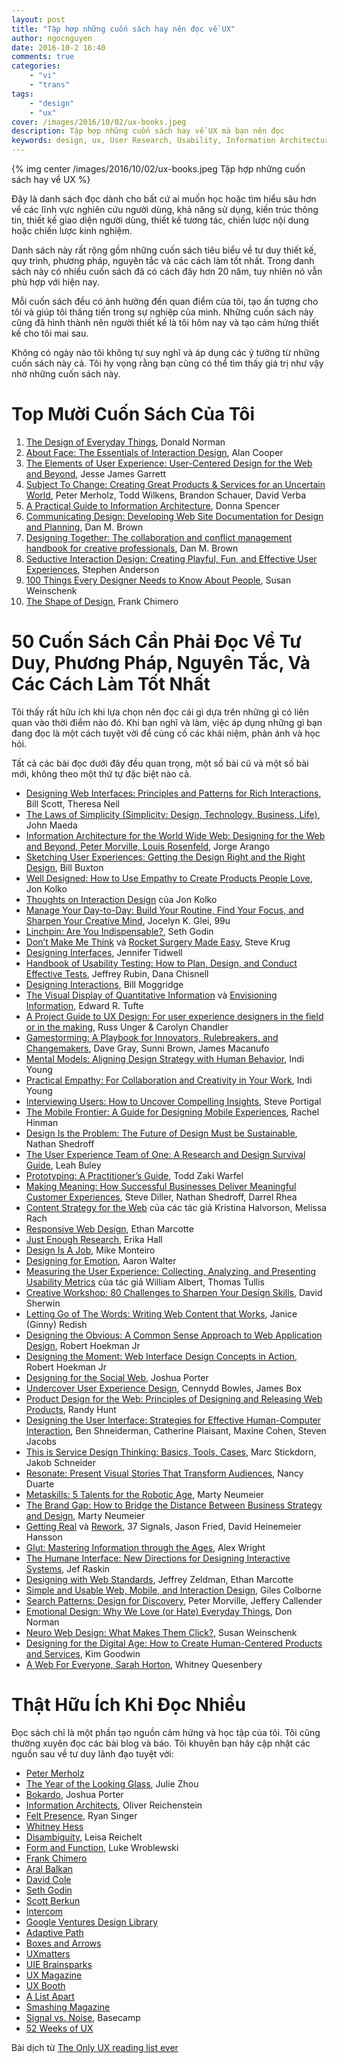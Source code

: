 ```yaml
---
layout: post
title: "Tập hợp những cuốn sách hay nên đọc về UX"
author: ngocnguyen
date: 2016-10-2 16:40
comments: true
categories:
    - "vi"
    - "trans"
tags:
    - "design"
    - "ux"
cover: /images/2016/10/02/ux-books.jpeg
description: Tập hợp những cuốn sách hay về UX mà bạn nên đọc
keywords: design, ux, User Research, Usability, Information Architecture, User-Interface Design, Interaction Design, Content Strategy, Experience Strategy
---
```


{% img center /images/2016/10/02/ux-books.jpeg Tập hợp những cuốn sách hay về UX %}

Đây là danh sách đọc dành cho bất cứ ai muốn học hoặc tìm hiểu sâu hơn về các lĩnh vực nghiên cứu người dùng, khả năng sử dụng, kiến trúc thông tin, thiết kế giao diện người dùng, thiết kế tương tác, chiến lược nội dung hoặc chiến lược kinh nghiệm.

Danh sách này rất rộng gồm những cuốn sách tiêu biểu về tư duy thiết kế, quy trình, phương pháp, nguyên tắc và các cách làm tốt nhất. Trong danh sách này có nhiều cuốn sách đã có cách đây hơn 20 năm, tuy nhiên nó vẫn phù hợp với hiện nay.

Mỗi cuốn sách đều có ảnh hưởng đến quan điểm của tôi, tạo ấn tượng cho tôi và giúp tôi thăng tiến trong sự nghiệp của mình. Những cuốn sách này cũng đã hình thành nên người thiết kế là tôi hôm nay và tạo cảm hứng thiết kế cho tôi mai sau.

Không có ngày nào tôi không tự suy nghĩ và áp dụng các ý tưởng từ những cuốn sách này cả. Tôi hy vọng rằng bạn cũng có thể tìm thấy giá trị như vậy nhờ những cuốn sách này.

<!-- more -->

Top Mười Cuốn Sách Của Tôi
==========================
1. [The Design of Everyday Things](http://amzn.com/0465050654), Donald Norman
2. [About Face: The Essentials of Interaction Design](http://amzn.com/1118766571), Alan Cooper
3. [The Elements of User Experience: User-Centered Design for the Web and Beyond](http://amzn.com/0321683684), Jesse James Garrett
4. [Subject To Change: Creating Great Products & Services for an Uncertain World](http://amzn.com/0596516835), Peter Merholz, Todd Wilkens, Brandon Schauer, David Verba
5. [A Practical Guide to Information Architecture](http://uxmastery.com/practical-ia/), Donna Spencer
6. [Communicating Design: Developing Web Site Documentation for Design and Planning](http://amzn.com/0321712463), Dan M. Brown
7. [Designing Together: The collaboration and conflict management handbook for creative professionals](http://amzn.com/0321918630), Dan M. Brown
8. [Seductive Interaction Design: Creating Playful, Fun, and Effective User Experiences](http://amzn.com/0321725522), Stephen Anderson
9. [100 Things Every Designer Needs to Know About People](http://amzn.com/0321767535), Susan Weinschenk
10. [The Shape of Design](http://shapeofdesignbook.com/), Frank Chimero

50 Cuốn Sách Cần Phải Đọc Về Tư Duy, Phương Pháp, Nguyên Tắc, Và Các Cách Làm Tốt Nhất
======================================================================================

Tôi thấy rất hữu ích khi lựa chọn nên đọc cái gì dựa trên những gì có liên quan vào thời điểm nào đó. Khi bạn nghĩ và làm, việc áp dụng những gì bạn đang đọc là một cách tuyệt vời để củng cố các khái niệm, phản ánh và học hỏi.

Tất cả các bài đọc dưới đây đều quan trọng, một số bài cũ và một số bài mới, không theo một thứ tự đặc biệt nào cả.

- [Designing Web Interfaces: Principles and Patterns for Rich Interactions](http://amzn.com/0596516258), Bill Scott, Theresa Neil
- [The Laws of Simplicity (Simplicity: Design, Technology, Business, Life)](http://amzn.com/0262134721), John Maeda
- [Information Architecture for the World Wide Web: Designing for the Web and Beyond, Peter Morville, Louis Rosenfeld](http://amzn.com/1491911689), Jorge Arango
- [Sketching User Experiences: Getting the Design Right and the Right Design](http://amzn.com/0123740371), Bill Buxton
- [Well Designed: How to Use Empathy to Create Products People Love](http://amzn.com/1625274793), Jon Kolko
- [Thoughts on Interaction Design](http://amzn.com/0123809304) của Jon Kolko
- [Manage Your Day-to-Day: Build Your Routine, Find Your Focus, and Sharpen Your Creative Mind](http://amzn.com/1477800670), Jocelyn K. Glei, 99u
- [Linchpin: Are You Indispensable?](http://amzn.com/1591843162), Seth Godin
- [Don’t Make Me Think](http://amzn.com/0321965515) và [Rocket Surgery Made Easy](http://amzn.com/0321657292), Steve Krug
- [Designing Interfaces](http://amzn.com/1449379702), Jennifer Tidwell
- [Handbook of Usability Testing: How to Plan, Design, and Conduct Effective Tests](http://amzn.com/0470185481), Jeffrey Rubin, Dana Chisnell
- [Designing Interactions](http://mitpress.mit.edu/books/designing-interactions), Bill Moggridge
- [The Visual Display of Quantitative Information](https://www.amazon.com/dp/0961392142) và [Envisioning Information](https://www.amazon.com/dp/0961392118), Edward R. Tufte
- [A Project Guide to UX Design: For user experience designers in the field or in the making](http://amzn.com/0321815386), Russ Unger & Carolyn Chandler
- [Gamestorming: A Playbook for Innovators, Rulebreakers, and Changemakers](http://amzn.com/0596804172), Dave Gray, Sunni Brown, James Macanufo
- [Mental Models: Aligning Design Strategy with Human Behavior](http://rosenfeldmedia.com/books/mental-models/), Indi Young
- [Practical Empathy: For Collaboration and Creativity in Your Work](http://rosenfeldmedia.com/books/practical-empathy/), Indi Young
- [Interviewing Users: How to Uncover Compelling Insights](http://rosenfeldmedia.com/books/interviewing-users/), Steve Portigal
- [The Mobile Frontier: A Guide for Designing Mobile Experiences](http://rosenfeldmedia.com/books/the-mobile-frontier/), Rachel Hinman
- [Design Is the Problem: The Future of Design Must be Sustainable](http://rosenfeldmedia.com/books/design-is-the-problem/), Nathan Shedroff
- [The User Experience Team of One: A Research and Design Survival Guide](http://rosenfeldmedia.com/books/the-user-experience-team-of-one/), Leah Buley
- [Prototyping: A Practitioner’s Guide](http://rosenfeldmedia.com/books/prototyping/), Todd Zaki Warfel
- [Making Meaning: How Successful Businesses Deliver Meaningful Customer Experiences](http://amzn.com/0321552342), Steve Diller, Nathan Shedroff, Darrel Rhea
- [Content Strategy for the Web](http://amzn.com/0321808304) của các tác giả Kristina Halvorson, Melissa Rach
- [Responsive Web Design](http://abookapart.com/products/responsive-web-design), Ethan Marcotte
- [Just Enough Research](http://abookapart.com/products/just-enough-research), Erika Hall
- [Design Is A Job](http://abookapart.com/products/design-is-a-job), Mike Monteiro
- [Designing for Emotion](http://abookapart.com/products/designing-for-emotion), Aaron Walter
- [Measuring the User Experience: Collecting, Analyzing, and Presenting Usability Metrics](http://amzn.com/0124157815) của tác giả William Albert, Thomas Tullis
- [Creative Workshop: 80 Challenges to Sharpen Your Design Skills](http://amzn.com/1600617972), David Sherwin
- [Letting Go of The Words: Writing Web Content that Works](http://amzn.com/0123859301), Janice (Ginny) Redish
- [Designing the Obvious: A Common Sense Approach to Web Application Design](http://amzn.com/0321749855), Robert Hoekman Jr
- [Designing the Moment: Web Interface Design Concepts in Action](http://amzn.com/0321535081), Robert Hoekman Jr
- [Designing for the Social Web](http://www.amazon.com/Designing-Social-Voices-That-Matter/dp/0321534921/), Joshua Porter
- [Undercover User Experience Design](http://amzn.com/0321719905), Cennydd Bowles, James Box
- [Product Design for the Web: Principles of Designing and Releasing Web Products](http://amzn.com/0321929039), Randy Hunt
- [Designing the User Interface: Strategies for Effective Human-Computer Interaction](http://amzn.com/0321537351), Ben Shneiderman, Catherine Plaisant, Maxine Cohen, Steven Jacobs
- [This is Service Design Thinking: Basics, Tools, Cases](http://amzn.com/1118156307), Marc Stickdorn, Jakob Schneider
- [Resonate: Present Visual Stories That Transform Audiences](http://amzn.com/0470632011), Nancy Duarte
- [Metaskills: 5 Talents for the Robotic Age](http://amzn.com/0321898672), Marty Neumeier
- [The Brand Gap: How to Bridge the Distance Between Business Strategy and Design](https://www.amazon.com/dp/0321348109/ref=cm_sw_su_dp), Marty Neumeier
- [Getting Real](https://gettingreal.37signals.com/) và [Rework](https://www.amazon.com/dp/0307463745), 37 Signals, Jason Fried, David Heinemeier Hansson
- [Glut: Mastering Information through the Ages](https://www.amazon.com/dp/0801475090), Alex Wright
- [The Humane Interface: New Directions for Designing Interactive Systems](http://amzn.com/0201379376), Jef Raskin
- [Designing with Web Standards](http://amzn.com/0321616952), Jeffrey Zeldman, Ethan Marcotte
- [Simple and Usable Web, Mobile, and Interaction Design](http://amzn.com/0321703545), Giles Colborne
- [Search Patterns: Design for Discovery](http://amzn.com/0596802277), Peter Morville, Jeffery Callender
- [Emotional Design: Why We Love (or Hate) Everyday Things](http://amzn.com/0465051367), Don Norman
- [Neuro Web Design: What Makes Them Click?](http://amzn.com/0321603605), Susan Weinschenk
- [Designing for the Digital Age: How to Create Human-Centered Products and Services](http://amzn.com/0470229101), Kim Goodwin
- [A Web For Everyone, Sarah Horton](http://rosenfeldmedia.com/books/a-web-for-everyone/), Whitney Quesenbery

Thật Hữu Ích Khi Đọc Nhiều
==========================
Đọc sách chỉ là một phần tạo nguồn cảm hứng và học tập của tôi. Tôi cũng thường xuyên đọc các bài blog và báo. Tôi khuyên bạn hãy cập nhật các nguồn sau về tư duy lãnh đạo tuyệt vời:

- [Peter Merholz](http://www.peterme.com/)
- [The Year of the Looking Glass](https://medium.com/the-year-of-the-looking-glass), Julie Zhou
- [Bokardo](http://bokardo.com/about/), Joshua Porter
- [Information Architects](https://ia.net/know-how), Oliver Reichenstein
- [Felt Presence](http://feltpresence.com/), Ryan Singer
- [Whitney Hess](http://whitneyhess.com/blog/)
- [Disambiguity](http://www.disambiguity.com/), Leisa Reichelt
- [Form and Function](http://www.lukew.com/ff/), Luke Wroblewski
- [Frank Chimero](http://frankchimero.com/)
- [Aral Balkan](https://aralbalkan.com/)
- [David Cole](http://davidcole.me/)
- [Seth Godin](http://sethgodin.typepad.com/)
- [Scott Berkun](http://scottberkun.com/blog/)
- [Intercom](http://blog.intercom.io/)
- [Google Ventures Design Library](https://library.gv.com/tagged/design)
- [Adaptive Path](http://www.adaptivepath.com/ideas/)
- [Boxes and Arrows](http://boxesandarrows.com/)
- [UXmatters](http://www.uxmatters.com/)
- [UIE Brainsparks](http://www.uie.com/brainsparks/)
- [UX Magazine](http://uxmag.com/)
- [UX Booth](http://www.uxbooth.com/)
- [A List Apart](http://alistapart.com/)
- [Smashing Magazine](http://www.smashingmagazine.com/)
- [Signal vs. Noise](https://signalvnoise.com/), Basecamp
- [52 Weeks of UX](http://52weeksofux.com/)

Bài dịch từ [The Only UX reading list ever](https://medium.com/interactive-mind/the-only-ux-reading-list-ever-d420edb3f4ff#.m21ut2rer
)
